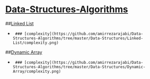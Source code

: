 # [Data-Structures-Algorithms](https://github.com/amirrezarajabi/Data-Structures-Algorithms/)

##[Linked List](https://github.com/amirrezarajabi/Data-Structures-Algorithms/tree/master/Data-Structures/Linked-List)
    
*      ### [complexity](https://github.com/amirrezarajabi/Data-Structures-Algorithms/tree/master/Data-Structures/Linked-List/complexity.png)

##[Dynamic Array](https://github.com/amirrezarajabi/Data-Structures-Algorithms/tree/master/Data-Structures/Dynamic-Array)

*      ### [complexity](https://github.com/amirrezarajabi/Data-Structures-Algorithms/tree/master/Data-Structures/Dynamic-Array/complexity.png)
